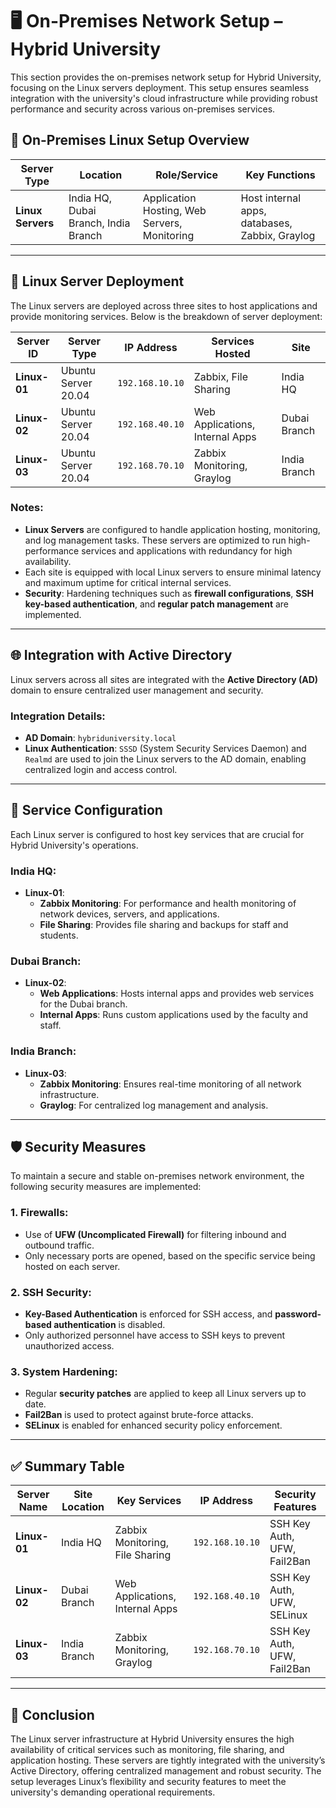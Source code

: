 # 🖥️ On-Premises Network Setup – Hybrid University

This section provides the on-premises network setup for Hybrid University, focusing on the Linux servers deployment. This setup ensures seamless integration with the university's cloud infrastructure while providing robust performance and security across various on-premises services.

## 🏢 On-Premises Linux Setup Overview

| **Server Type**    | **Location**                 | **Role/Service**                        | **Key Functions**                              |
|--------------------|-----------------------------|----------------------------------------|------------------------------------------------|
| **Linux Servers**   | India HQ, Dubai Branch, India Branch | Application Hosting, Web Servers, Monitoring | Host internal apps, databases, Zabbix, Graylog |

---

## 🔌 Linux Server Deployment

The Linux servers are deployed across three sites to host applications and provide monitoring services. Below is the breakdown of server deployment:

| **Server ID**     | **Server Type**    | **IP Address**      | **Services Hosted**                    | **Site**         |
|-------------------|--------------------|---------------------|----------------------------------------|------------------|
| **Linux-01**      | Ubuntu Server 20.04 | `192.168.10.10`     | Zabbix, File Sharing                  | India HQ         |
| **Linux-02**      | Ubuntu Server 20.04 | `192.168.40.10`     | Web Applications, Internal Apps       | Dubai Branch     |
| **Linux-03**      | Ubuntu Server 20.04 | `192.168.70.10`     | Zabbix Monitoring, Graylog            | India Branch     |

### Notes:
- **Linux Servers** are configured to handle application hosting, monitoring, and log management tasks. These servers are optimized to run high-performance services and applications with redundancy for high availability.
- Each site is equipped with local Linux servers to ensure minimal latency and maximum uptime for critical internal services.
- **Security**: Hardening techniques such as **firewall configurations**, **SSH key-based authentication**, and **regular patch management** are implemented.

---

## 🌐 Integration with Active Directory

Linux servers across all sites are integrated with the **Active Directory (AD)** domain to ensure centralized user management and security.

### Integration Details:
- **AD Domain**: `hybriduniversity.local`
- **Linux Authentication**: `SSSD` (System Security Services Daemon) and `Realmd` are used to join the Linux servers to the AD domain, enabling centralized login and access control.

---

## 🔄 Service Configuration

Each Linux server is configured to host key services that are crucial for Hybrid University's operations.

### **India HQ**:
- **Linux-01**:
  - **Zabbix Monitoring**: For performance and health monitoring of network devices, servers, and applications.
  - **File Sharing**: Provides file sharing and backups for staff and students.

### **Dubai Branch**:
- **Linux-02**:
  - **Web Applications**: Hosts internal apps and provides web services for the Dubai branch.
  - **Internal Apps**: Runs custom applications used by the faculty and staff.

### **India Branch**:
- **Linux-03**:
  - **Zabbix Monitoring**: Ensures real-time monitoring of all network infrastructure.
  - **Graylog**: For centralized log management and analysis.

---

## 🛡️ Security Measures

To maintain a secure and stable on-premises network environment, the following security measures are implemented:

### 1. **Firewalls**:
- Use of **UFW (Uncomplicated Firewall)** for filtering inbound and outbound traffic.
- Only necessary ports are opened, based on the specific service being hosted on each server.

### 2. **SSH Security**:
- **Key-Based Authentication** is enforced for SSH access, and **password-based authentication** is disabled.
- Only authorized personnel have access to SSH keys to prevent unauthorized access.

### 3. **System Hardening**:
- Regular **security patches** are applied to keep all Linux servers up to date.
- **Fail2Ban** is used to protect against brute-force attacks.
- **SELinux** is enabled for enhanced security policy enforcement.

---

## ✅ Summary Table

| **Server Name**    | **Site Location**  | **Key Services**                               | **IP Address**      | **Security Features**             |
|--------------------|-------------------|-----------------------------------------------|---------------------|-----------------------------------|
| **Linux-01**       | India HQ          | Zabbix Monitoring, File Sharing               | `192.168.10.10`     | SSH Key Auth, UFW, Fail2Ban       |
| **Linux-02**       | Dubai Branch      | Web Applications, Internal Apps               | `192.168.40.10`     | SSH Key Auth, UFW, SELinux        |
| **Linux-03**       | India Branch      | Zabbix Monitoring, Graylog                   | `192.168.70.10`     | SSH Key Auth, UFW, Fail2Ban       |

---

## 💼 Conclusion

The Linux server infrastructure at Hybrid University ensures the high availability of critical services such as monitoring, file sharing, and application hosting. These servers are tightly integrated with the university’s Active Directory, offering centralized management and robust security. The setup leverages Linux’s flexibility and security features to meet the university's demanding operational requirements.
